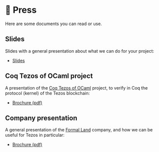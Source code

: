# 📜 Press
Here are some documents you can read or use.

## Slides
Slides with a general presentation about what we can do for your project:
* [Slides](/general-presentation/)

## Coq Tezos of OCaml project
A presentation of the [Coq Tezos of OCaml](https://nomadic-labs.gitlab.io/coq-tezos-of-ocaml/) project, to verify in Coq the protocol (kernel) of the Tezos blockchain:
* [Brochure (pdf)](press/brochure-coq-tezos-of-ocaml.pdf)

## Company presentation
A general presentation of the [Formal Land](/) company, and how we can be useful for Tezos in particular:
* [Brochure (pdf)](press/brochure-formal-land.pdf)
